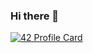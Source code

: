 ### Hi there 👋

[![42 Profile Card](https://1337-readme.vercel.app/api/profile?cursus=42cursus&dark=true&login=sel-mars)](https://github.com/mohouyizme/1337-readme)

<!--
**soofiane262/soofiane262** is a ✨ _special_ ✨ repository because its `README.md` (this file) appears on your GitHub profile.

Here are some ideas to get you started:

- 🔭 I’m currently working on ...
- 🌱 I’m currently learning ...
- 👯 I’m looking to collaborate on ...
- 🤔 I’m looking for help with ...
- 💬 Ask me about ...
- 📫 How to reach me: ...
- 😄 Pronouns: ...
- ⚡ Fun fact: ...
-->
